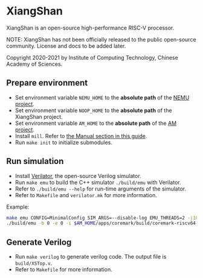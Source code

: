# XiangShan

XiangShan is an open-source high-performance RISC-V processor.

NOTE: XiangShan has not been officially released to the public open-source community.
License and docs to be added later.

Copyright 2020-2021 by Institute of Computing Technology, Chinese Academy of Sciences.

## Prepare environment

* Set environment variable `NEMU_HOME` to the **absolute path** of the [NEMU project](https://github.com/OpenXiangShan/NEMU).
* Set environment variable `NOOP_HOME` to the **absolute path** of the XiangShan project.
* Set environment variable `AM_HOME` to the **absolute path** of the [AM project](https://github.com/OpenXiangShan/nexus-am).
* Install `mill`. Refer to [the Manual section in this guide](https://com-lihaoyi.github.io/mill/mill/Intro_to_Mill.html#_installation).
* Run `make init` to initialize submodules.

## Run simulation

* Install [Verilator](https://verilator.org/guide/latest/), the open-source Verilog simulator.
* Run `make emu` to build the C++ simulator `./build/emu` with Verilator.
* Refer to `./build/emu --help` for run-time arguments of the simulator. 
* Refer to `Makefile` and `verilator.mk` for more information.

Example:
```bash
make emu CONFIG=MinimalConfig SIM_ARGS=--disable-log EMU_THREADS=2 -j10
./build/emu -b 0 -e 0 -i $AM_HOME/apps/coremark/build/coremark-riscv64-noop.bin
```

## Generate Verilog
* Run `make verilog` to generate verilog code. The output file is `build/XSTop.v`.
* Refer to `Makefile` for more information.
